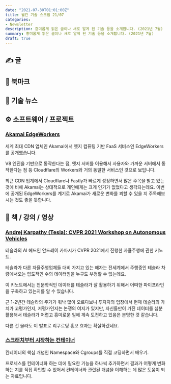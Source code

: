 ```yaml
---
date: "2021-07-30T01:01:00Z"
title: 월간 기술 스크랩 21/07
categories:
- Newsletter
description: 흥미롭게 읽은 글이나 새로 알게 된 기술 등을 소개합니다. (2021년 7월)
summary: 흥미롭게 읽은 글이나 새로 알게 된 기술 등을 소개합니다. (2021년 7월)
draft: true
---
```


## ✍️ 글

## 📌 북마크

## 📰 기술 뉴스

## ⚙️ 소프트웨어 / 프로젝트

### [Akamai EdgeWorkers](https://developer.akamai.com/akamai-edgeworkers-overview)

세계 최대 CDN 업체인 Akamai에서 엣지 컴퓨팅 기반 FaaS 서비스인 EdgeWorkers를 공개했습니다.

V8 엔진을 기반으로 동작한다는 점, 엣지 서버를 이용해서 사용자와 가까운 서버에서 동작한다는 점 등
Cloudflare의 Workers와 거의 동일한 서비스인 것으로 보입니다.

최근 CDN 업계에서 Cloudflare나 Fastly가 빠르게 성장하면서 많은 주목을 받고 있는 것에 비해
Akamai는 상대적으로 개인에게는 크게 인기가 없었다고 생각되는데요.
이번에 공개된 EdgeWorkers를 계기로 Akamai가 새로운 변화를 꾀할 수 있을 지 주목해보시는 것도 좋을 듯합니다.

## 📙 책 / 강의 / 영상

### [Andrej Karpathy (Tesla): CVPR 2021 Workshop on Autonomous Vehicles](https://youtu.be/g6bOwQdCJrc)

테슬라의 AI 헤드인 안드레이 카파시가 CVPR 2021에서 진행한 자율주행에 관한 키노트.

테슬라가 다른 자율주행업체들 대비 가지고 있는 해자는
전세계에서 주행중인 테슬라 차량에서오는 압도적인 수의 데이터임을 누구도 부정할 수 없는데요.

이 키노트에서는 천문학적인 데이터를 테슬라가 잘 활용하기 위해서 어떠한 파이프라인을 구축하고 있는지를 알 수 있습니다.

근 1-2년간 테슬라의 주가가 워낙 많이 오르다보니 투자자의 입장에서 현재 테슬라의 가치가 고평가인지, 저평가인지는 논쟁의 여지가 있지만,
자신들만이 가진 데이터를 십분 활용해서 테슬라가 어렵고 흥미로운 일에 계속 도전하고 있음은 분명한 것 같습니다.

다른 건 몰라도 이 발표로 리쿠르팅 홍보 효과는 확실하겠네요.

### [스크래치부터 시작하는 컨테이너](https://m.youtube.com/watch?v=8fi7uSYlOdc)

컨테이너의 핵심 개념인 Namespace와 Cgroups를 직접 코딩하면서 배우기.

프로세스를 컨테이너화 하는 데에 필요한 기능을 하나씩 추가하면서
결과가 어떻게 변화하는 지를 직접 확인할 수 있어서 컨테이너와 관련된 개념을 이해하는 데 많은 도움이 되는 자료입니다.
